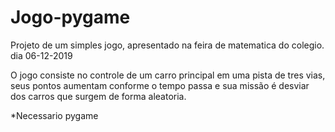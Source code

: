 # Jogo-pygame
Projeto de um simples jogo, apresentado na feira de matematica do colegio. dia 06-12-2019

O jogo consiste no controle de um carro principal em uma pista de tres vias, seus pontos aumentam conforme o tempo passa e sua missão é desviar dos carros que surgem de forma aleatoria.

*Necessario pygame

